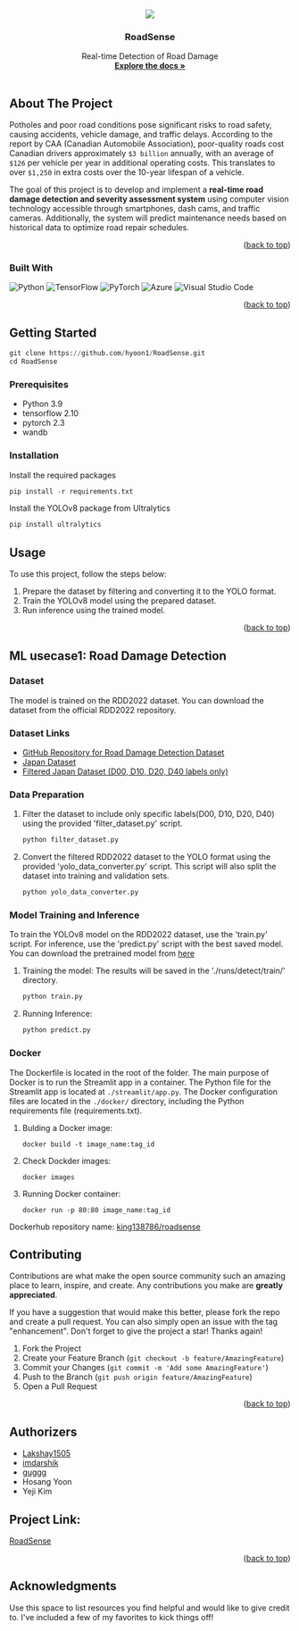 <!-- https://github.com/othneildrew/Best-README-Template/ -->
<a name="readme-top"></a>



<!-- PROJECT LOGO -->
<br />
<div align="center">
  <a href="https://github.com/Lakshay1505/RoadSense">
    <img src="assets/logo.png">
  </a>

  <h3 align="center">RoadSense</h3>

  <p align="center">
    Real-time Detection of Road Damage
    <br />
    <a href="https://github.com/Lakshay1505/RoadSense"><strong>Explore the docs »</strong></a>
    <br />
    <br />
    <!--<a href="https://github.com/othneildrew/Best-README-Template">View Demo</a>
    ·
    <a href="https://github.com/othneildrew/Best-README-Template/issues/new?labels=bug&template=bug-report---.md">Report Bug</a>
    ·
    <a href="https://github.com/othneildrew/Best-README-Template/issues/new?labels=enhancement&template=feature-request---.md">Request Feature</a> -->
  </p>
</div>




<!-- ABOUT THE PROJECT -->
## About The Project

Potholes and poor road conditions pose significant risks to road safety, causing accidents, vehicle damage, and traffic delays. According to the report by CAA (Canadian Automobile Association), poor-quality roads cost Canadian drivers approximately `$3 billion` annually, with an average of `$126` per vehicle per year in additional operating costs. This translates to over `$1,250` in extra costs over the 10-year lifespan of a vehicle.

The goal of this project is to develop and implement a <b>real-time road damage detection and severity assessment system</b> using computer vision technology accessible through smartphones, dash cams, and traffic cameras. Additionally, the system will predict maintenance needs based on historical data to optimize road repair schedules.


<p align="right">(<a href="#readme-top">back to top</a>)</p>



### Built With
<!-- https://ileriayo.github.io/markdown-badges/ -->

![Python](https://img.shields.io/badge/python-3670A0?style=for-the-badge&logo=python&logoColor=ffdd54)
![TensorFlow](https://img.shields.io/badge/TensorFlow-%23FF6F00.svg?style=for-the-badge&logo=TensorFlow&logoColor=white)
![PyTorch](https://img.shields.io/badge/PyTorch-%23EE4C2C.svg?style=for-the-badge&logo=PyTorch&logoColor=white)
![Azure](https://img.shields.io/badge/azure-%230072C6.svg?style=for-the-badge&logo=microsoftazure&logoColor=white)
![Visual Studio Code](https://img.shields.io/badge/Visual%20Studio%20Code-0078d7.svg?style=for-the-badge&logo=visual-studio-code&logoColor=white)

<p align="right">(<a href="#readme-top">back to top</a>)</p>



<!-- GETTING STARTED -->
## Getting Started

```py
git clone https://github.com/hyoon1/RoadSense.git
cd RoadSense
```

### Prerequisites

- Python 3.9
- tensorflow 2.10
- pytorch 2.3
- wandb

### Installation
Install the required packages
```py
pip install -r requirements.txt
```
Install the YOLOv8 package from Ultralytics
```py
pip install ultralytics
```
<!--
1. Get a free API Key at [https://example.com](https://example.com)
2. Clone the repo
   ```sh
   git clone https://github.com/your_username_/Project-Name.git
   ```
3. Install NPM packages
   ```sh
   npm install
   ```
4. Enter your API in `config.js`
   ```js
   const API_KEY = 'ENTER YOUR API';
   ```

<p align="right">(<a href="#readme-top">back to top</a>)</p>
-->



<!-- USAGE EXAMPLES -->
## Usage

To use this project, follow the steps below:

1. Prepare the dataset by filtering and converting it to the YOLO format.
2. Train the YOLOv8 model using the prepared dataset.
3. Run inference using the trained model.

<p align="right">(<a href="#readme-top">back to top</a>)</p>

<!-- ML usecase 1: Road Damage Detection -->
## ML usecase1: Road Damage Detection
### Dataset
The model is trained on the RDD2022 dataset. You can download the dataset from the official RDD2022 repository.
### Dataset Links

- [GitHub Repository for Road Damage Detection Dataset](https://github.com/sekilab/RoadDamageDetector)
- [Japan Dataset](https://bigdatacup.s3.ap-northeast-1.amazonaws.com/2022/CRDDC2022/RDD2022/Country_Specific_Data_CRDDC2022/RDD2022_Japan.zip)
- [Filtered Japan Dataset (D00, D10, D20, D40 labels only)](https://stuconestogacon-my.sharepoint.com/:u:/g/personal/hyoon6442_conestogac_on_ca/ETxbhuMBQX5OhqSsITEUUYgBcrU2wipogzRVdDbYcjgI5Q?e=SfISCj)
### Data Preparation
1. Filter the dataset to include only specific labels(D00, D10, D20, D40) using the provided 'filter_dataset.py' script.
   ```py
   python filter_dataset.py
   ```
2. Convert the filtered RDD2022 dataset to the YOLO format using the provided 'yolo_data_converter.py' script. This script will also split the dataset into training and validation sets.
   ```py
   python yolo_data_converter.py
   ```
### Model Training and Inference
To train the YOLOv8 model on the RDD2022 dataset, use the 'train.py' script.
For inference, use the 'predict.py' script with the best saved model.
You can download the pretrained model from [here](https://stuconestogacon-my.sharepoint.com/:u:/g/personal/hyoon6442_conestogac_on_ca/EdYBEnPzaBVOjvr-FyZkqwEBUoGGf6L6TNdbIswAKV0sRw?e=H1T9gL)
1. Training the model: The results will be saved in the './runs/detect/train/' directory.
   ```py
   python train.py
   ```
2. Running Inference:
   ```py
   python predict.py
   ```

### Docker
The Dockerfile is located in the root of the folder. The main purpose of Docker is to run the Streamlit app in a container. The Python file for the Streamlit app is located at `./streamlit/app.py`. The Docker configuration files are located in the `./docker/` directory, including the Python requirements file (requirements.txt).

1. Bulding a Docker image:
   ```
   docker build -t image_name:tag_id 
   ```
2. Check Dockder images:
   ```
   docker images
   ```
3. Running Docker container:
   ```
   docker run -p 80:80 image_name:tag_id

Dockerhub repository name: [king138786/roadsense](https://hub.docker.com/r/king138786/roadsense)


<!-- CONTRIBUTING -->
## Contributing

Contributions are what make the open source community such an amazing place to learn, inspire, and create. Any contributions you make are **greatly appreciated**.

If you have a suggestion that would make this better, please fork the repo and create a pull request. You can also simply open an issue with the tag "enhancement".
Don't forget to give the project a star! Thanks again!

1. Fork the Project
2. Create your Feature Branch (`git checkout -b feature/AmazingFeature`)
3. Commit your Changes (`git commit -m 'Add some AmazingFeature'`)
4. Push to the Branch (`git push origin feature/AmazingFeature`)
5. Open a Pull Request

<p align="right">(<a href="#readme-top">back to top</a>)</p>



<!-- LICENSE 
## License

Distributed under the MIT License. See `LICENSE.txt` for more information.

<p align="right">(<a href="#readme-top">back to top</a>)</p>
-->



<!-- Authorizers -->
## Authorizers

- [Lakshay1505](https://github.com/Lakshay1505)
- [imdarshik](https://github.com/imdarshik)
- [guggg](https://github.com/guggg)
- Hosang Yoon
- Yeji Kim



## Project Link: 
[RoadSense](https://github.com/Lakshay1505/RoadSense)

<p align="right">(<a href="#readme-top">back to top</a>)</p>



<!-- ACKNOWLEDGMENTS -->
## Acknowledgments

Use this space to list resources you find helpful and would like to give credit to. I've included a few of my favorites to kick things off!